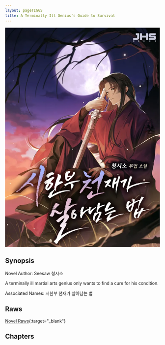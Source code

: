 ```yaml
---
layout: pageTIGGS
title: A Terminally Ill Genius's Guide to Survival
---
```


![TIGGS](/Images/TIGGS.png)

## Synopsis

Novel Author: Seesaw 청시소

A terminally ill martial arts genius only wants to find a cure for his condition.

Associated Names: 시한부 천재가 살아남는 법

## Raws

[Novel Raws](https://series.naver.com/novel/detail.series?productNo=5896155){:target="_blank"}

## Chapters

